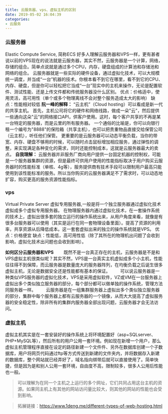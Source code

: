 ```yaml
---
title: 云服务器、vps、虚拟主机的区别
date: 2019-05-02 16:04:39
categories:
- 云服务
---
```


### 云服务器
Elastic Compute Service, 简称ECS 好多人理解云服务器和VPS一样，更有甚者说以前的VPS现在的说法就是云服务器，其实不然，云服务器是一个计算，网络，存储的组合。简单点说就是通过多个CPU，内存，硬盘组成的计算池和存储池和网络的组合。
云服务器就是一些实际的硬件设备，通过虚拟化技术，可以大规模统一调度，并当成“一台”机器的技术。你根本看不到它在哪里，看不到它的CPU、内存、硬盘，但是你可以轻松把它当成“一台”现实中的主机来操作，无论是配置软件、测试性能、还是上传文件都和传统服务器没什么区别。
优点：价格适中，使用灵活，高可用性（单个或多个物理离线不会对整个服务造成太大的影响）
缺点：性能相对较低
**阮一峰的解释：**
“云主机”（Cloud hosting）可以看成是新一代的共享主机。
首先，主机公司将它的硬件和网络线路，做成一朵"云"，然后提供一些通向这朵"云"的网络接口API，供客户使用。这时，每个客户共享的不再是某一台特定的服务器，而是云里的所有服务器。
一个通俗的比喻是，你可以向银行租一个编号为"8888"的保险箱（共享主机），也可以把贵重物品直接交给保管公司（云主机），听任他们保管。
更重要的是云服务器可以动态平衡负载，当你的带宽、内存、硬盘不够用的时候，可以随时点击鼠标增加相应服务，通过弹性的调整，来实现满足各种变化的需求，同时还能控制成本，这就是云服务器最大的卖点。
**自我理解：**
云服务器并非服务厂商向用户提供一台固定机器的控制权，可能是一个服务器集群的资源，但是最终可供用户使用的性能指标取决于用户购买云服务器时的性能标准（单核、4g等），服务提供商有技术手段可以限制用户最高只能使用到该性能标准的服务。所以当你购买的云服务器满足不了需求时，可以动态地扩容，购买更高的服务资源性能指标。


### vps 
Virtual Private Server 虚拟专用服务器,一般是将一个独立服务器通过虚拟化技术虚拟成多个虚拟专用服务器。
在物理服务器内通过虚拟化技术，在一套操作系统的技术上，虚拟出很多套的独立运行的操作系统出来，从用户角度来看，就像是有很多台服务器可以使用（其实是运行在同一套物理设备里面）。提高了资源的利用率，共享资源从后降低成本。这一套套虚拟出来的独立的操作系统就是VPS。
优点：价格便宜
缺点：性能低，高可用性低（除了其所在的物理机出问题了会收到影响，虚拟化技术出问题也会收到影响）。

**如何区分云服务器和VPS**
　　既然不是一台真正存在的主机，云服务器是不是和VPS虚拟主机很类似呢？其实不然，VPS是一台真实主机虚拟成多个小主机，性能往往得不到保障，而云服务器是数量庞大的服务器阵列，在均衡负载之后诞生很多虚拟主机，无论是数据安全还是性能都有基本的保证。
　　可以说云服务器是一种类似VPS服务器的虚拟化技术，VPS是采用虚拟软件，VZ或VM在一台服务器上虚拟出多个类似独立服务器的部分，每个部分都可以做单独的操作系统，管理方法同服务器一样。
　　云服务器是在一组集群服务器上虚拟出多个类似独立服务器的部分，集群中每个服务器上都有云服务器的一个镜像，从而大大提高了虚拟服务器的安全稳定性，除非所有的集群内服务器全部出现问题，云服务器才会无法访问。

### 虚拟主机
虚拟主机其实是在一套安装好的操作系统上将环境配置好（asp+SQLserver、PHP+MySQL等），然后所有的用户公用一套环境。例如现在新增一个用户，那么虚拟主机管理程序直接在设定的路径新建一个文件件、另外在数据库创建一个子数据库，用户将网页代码通过ftp等方式传送到新建的文件夹内，并将数据存入新建的数据库，整个网站就已经弄好了，域名指向绑带后就可以直接使用了。简单快捷，但是因为是和别人公用一套环境，自由度不高，限制较多，很多人公用后性能也一般。
> 可以理解为在同一个主机之上运行的多个网址，它们共同占用这台主机的资源。如果同主机上有其他的网站访问量比较大，则其他的网站的性能也会受到影响。

> 拓展链接：https://www.1deng.me/different-types-of-web-hosting.html
